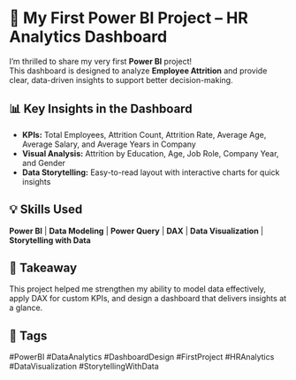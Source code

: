 # 🚀 My First Power BI Project – HR Analytics Dashboard

I’m thrilled to share my very first **Power BI** project!  
This dashboard is designed to analyze **Employee Attrition** and provide clear, data-driven insights to support better decision-making.

## 📊 Key Insights in the Dashboard

- **KPIs:** Total Employees, Attrition Count, Attrition Rate, Average Age, Average Salary, and Average Years in Company  
- **Visual Analysis:** Attrition by Education, Age, Job Role, Company Year, and Gender  
- **Data Storytelling:** Easy-to-read layout with interactive charts for quick insights  

## 💡 Skills Used
**Power BI** | **Data Modeling** | **Power Query** | **DAX** | **Data Visualization** | **Storytelling with Data**

## 📌 Takeaway
This project helped me strengthen my ability to model data effectively, apply DAX for custom KPIs, and design a dashboard that delivers insights at a glance.

## 🔖 Tags
#PowerBI #DataAnalytics #DashboardDesign #FirstProject #HRAnalytics #DataVisualization #StorytellingWithData
